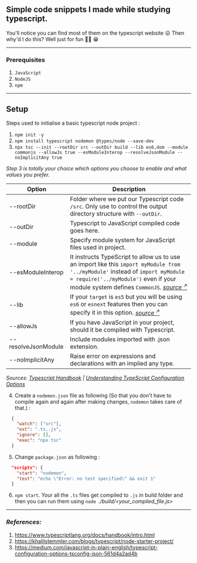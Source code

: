 ## Simple code snippets I made while studying typescript.
You'll notice you can find most of them on the typescript website :stuck_out_tongue:
Then why'd I do this? Well just for fun :man_shrugging: :grin:
***

### Prerequisites
1. `JavaScript`
2. `NodeJS`
3. `npm`

***

## Setup

Steps used to initialise a basic typescript node project :
1. `npm init -y`
2. `npm install typescript nodemon @types/node --save-dev`
3. `npx tsc --init --rootDir src --outDir build --lib es6,dom --module commonjs --allowJs true --esModuleInterop --resolveJsonModule --noImplicitAny true`

_Step 3 is totally your choice which options you choose to enable and what values you prefer._

  |Option|Description|
  |----|-----|
  |--rootDir|Folder where we put our Typescript code `/src`. Only use to control the output directory structure with `--outDir`.|
  |--outDir|Typescript to JavaScript compiled code goes here.|
  |--module|Specify module system for JavaScript files used in project.|
  |--esModuleInterop|It instructs TypeScript to allow us to use an import like this `import myModule from '../myModule'` instead of `import myModule = require('../myModule')` even if your module system defines `CommonJS`. _[source <sup>:arrow_upper_right:</sup>](https://medium.com/javascript-in-plain-english/typescript-configuration-options-tsconfig-json-561d4a2ad4b)_|
  |--lib|If your `target` is `es5` but you will be using `es6` or `esnext` features then you can specify it in this option. _[source <sup>:arrow_upper_right:</sup>](https://medium.com/javascript-in-plain-english/typescript-configuration-options-tsconfig-json-561d4a2ad4b)_|
  |--allowJs|If you have JavaScript in your project, should it be compiled with Typescript.|
  |--resolveJsonModule|Include modules imported with .json extension.|
  |--noImplicitAny|Raise error on expressions and declarations with an implied any type.|

  _Sources: [Typescript Handbook](https://www.typescriptlang.org/docs/handbook/compiler-options.html) | [Understanding TypeScript Configuration Options](https://medium.com/javascript-in-plain-english/typescript-configuration-options-tsconfig-json-561d4a2ad4b)_

4. Create a `nodemon.json` file as following (So that you don't have to compile again and again after making changes, `nodemon` takes care of that.) :
  ```json
    {
      "watch": ["src"],
      "ext": ".ts,.js",
      "ignore": [],
      "exec": "npx tsc"
    }
  ```

5. Change `package.json` as following :
  ```json
    "scripts": {
      "start": "nodemon",
      "test": "echo \"Error: no test specified\" && exit 1"
    }
  ```

6. `npm start`. Your all the `.ts` files get compiled to `.js` in build folder and then you can run them using `node `_./build/<your_compiled_file.js>_

***

### _References:_
1. https://www.typescriptlang.org/docs/handbook/intro.html
2. https://khalilstemmler.com/blogs/typescript/node-starter-project/
3. https://medium.com/javascript-in-plain-english/typescript-configuration-options-tsconfig-json-561d4a2ad4b